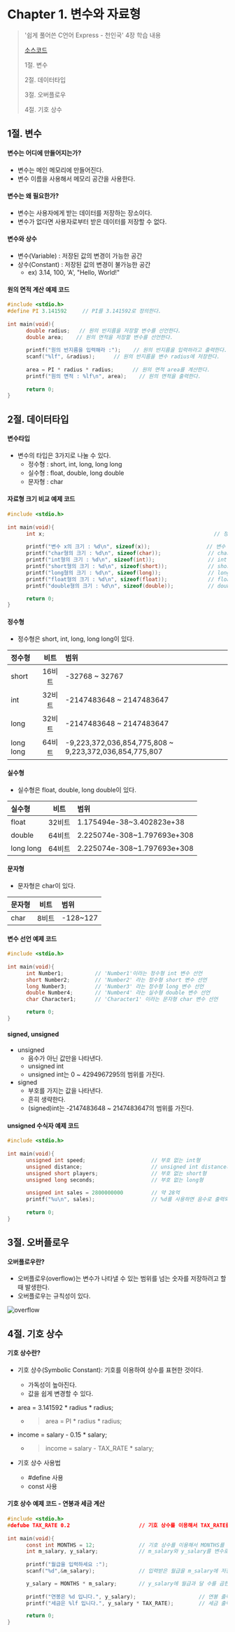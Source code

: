 #  Chapter 1. 변수와 자료형 
> '쉽게 풀어쓴 C언어 Express - 천인국' 4장 학습 내용
>
> [소스코드]()
> 
> 1절. 변수
> 
> 2절. 데이터타입
>
> 3절. 오버플로우
>
> 4절. 기호 상수
> 
## 1절. 변수
#### 변수는 어디에 만들어지는가?
      
* 변수는 메인 메모리에 만들어진다.
* 변수 이름을 사용해서 메모리 공간을 사용한다.     
      
#### 변수는 왜 필요한가?   

* 변수는 사용자에게 받는 데이터를 저장하는 장소이다.
* 변수가 없다면 사용자로부터 받은 데이터를 저장할 수 없다.

#### 변수와 상수

* 변수(Variable) : 저장된 값의 변경이 가능한 공간   
* 상수(Constant) : 저장된 값의 변경이 불가능한 공간     
  * ex) 3.14, 100, 'A', "Hello, World!" 


#### 원의 면적 계산 예제 코드
```C
#include <stdio.h>
#define PI 3.141592     // PI를 3.141592로 정의한다.
      
int main(void){
      double radius;   // 원의 반지름을 저장할 변수를 선언한다.
      double area;    // 원의 면적을 저장할 변수를 선언한다.
        
      printf("원의 반지름을 입력해라 :");    // 원의 반지름을 입력하라고 출력한다.
      scanf("%lf", &radius);      // 원의 반지름을 변수 radius에 저장한다. 
        
      area = PI * radius * radius;      // 원의 면적 area를 계산한다.
      printf("원의 면적 : %lf\n", area);    // 원의 면적을 출력한다.
        
      return 0;
}      
```
## 2절. 데이터타입
#### 변수타입
* 변수의 타입은 3가지로 나눌 수 있다.     
  * 정수형 : short, int, long, long long     
  * 실수형 : float, double, long double     
  * 문자형 : char

#### 자료형 크기 비교 예제 코드
```C
#include <stdio.h>
      
int main(void){
      int x;                                                      // 정수형 변수 x를 선언
        
      printf("변수 x의 크기 : %d\n", sizeof(x));                  // 변수 x의 크기 : 4
      printf("char형의 크기 : %d\n", sizeof(char));               // char형의 크기 : 1
      printf("int형의 크기 : %d\n", sizeof(int));                 // int형의 크기 : 4
      printf("short형의 크기 : %d\n", sizeof(short));             // short형의 크기 : 2
      printf("long형의 크기 : %d\n", sizeof(long));               // long형의 크기 : 4
      printf("float형의 크기 : %d\n", sizeof(float));             // float형의 크기 : 4
      printf("double형의 크기 : %d\n", sizeof(double));           // double형의 크기 : 8

      return 0;
}      
```
      
#### 정수형
      
* 정수형은 short, int, long, long long이 있다.

|정수형|비트|범위|
|:---|:---:|:---|
|short|16비트|-32768 ~ 32767|
|int|32비트|-2147483648 ~ 2147483647|
|long|32비트|-2147483648 ~ 2147483647|
|long long|64비트|-9,223,372,036,854,775,808 ~ 9,223,372,036,854,775,807|

#### 실수형
* 실수형은 float, double, long double이 있다.

|실수형|비트|범위|
|:---|:---:|:---|
|float|32비트|1.175494e-38~3.402823e+38|
|double|64비트|2.225074e-308~1.797693e+308|
|long long|64비트|2.225074e-308~1.797693e+308|

#### 문자형
* 문자형은 char이 있다.

|문자형|비트|범위|
|:---|:---:|:---|
|char|8비트|-128~127|

#### 변수 선언 예제 코드
```C
#include <stdio.h>
      
int main(void){
      int Number1;          // 'Number1'이라는 정수형 int 변수 선언
      short Number2;        // 'Number2' 라는 정수형 short 변수 선언
      long Number3;         // 'Number3' 라는 정수형 long 변수 선언
      double Number4;       // 'Number4' 라는 실수형 double 변수 선언
      char Character1;      // 'Character1' 이라는 문자형 char 변수 선언

      return 0;
}      
```
      
#### signed, unsigned
* unsigned
  * 음수가 아닌 값만을 나타낸다.
  * unsigned int
  * unsigned int는 0 ~ 4294967295의 범위를 가진다.
* signed
  * 부호를 가지는 값을 나타낸다.
  * 흔히 생략한다.
  * (signed)int는 -2147483648 ~ 2147483647의 범위를 가진다.

#### unsigned 수식자 예제 코드
      
```C
#include <stdio.h>
      
int main(void){
      unsigned int speed;                     // 부호 없는 int형
      unsigned distance;                      // unsigned int distance와 같다.
      unsigned short players;                 // 부호 없는 short형
      unsigned long seconds;                  // 부호 없는 long형
        
      unsigned int sales = 2800000000         // 약 28억
      printf("%u\n", sales);                  // %d를 사용하면 음수로 출력되니 주의하기
        
      return 0;
}      
```

## 3절. 오버플로우
#### 오버플로우란?
* 오버플로우(overflow)는 변수가 나타낼 수 있는 범위를 넘는 숫자를 저장하려고 할 때 발생한다.
* 오버플로우는 규칙성이 있다. 

![overflow](https://github.com/BangYunseo/TIL/blob/main/C/Image/ch1/overflow.PNG)

## 4절. 기호 상수
#### 기호 상수란?

* 기호 상수(Symbolic Constant): 기호를 이용하여 상수를 표현한 것이다.
  * 가독성이 높아진다.
  * 값을 쉽게 변경할 수 있다.
            
* area = 3.141592 * radius * radius;
  * > area = PI * radius * radius;
* income = salary - 0.15 * salary;
  * > income = salary - TAX_RATE * salary;

* 기호 상수 사용법
  * #define 사용
  * const 사용

#### 기호 상수 예제 코드 - 연봉과 세금 계산          
```C        
#include <stdio.h>
#defube TAX_RATE 0.2                      // 기호 상수를 이용해서 TAX_RATE를 0.2로 선언
      
int main(void){
      const int MONTHS = 12;              // 기호 상수를 이용해서 MONTHS를 12로 선언
      int m_salary, y_salary;             // m_salary와 y_salary를 변수로 선언
        
      printf("월급을 입력하세요 :");      
      scanf("%d",&m_salary);              // 입력받은 월급을 m_salary에 저장 

      y_salary = MONTHS * m_salary;       // y_salary에 월급과 달 수를 곱한 값 저장
      
      printf("연봉은 %d 입니다.", y_salary);                    // 연봉 출력
      printf("세금은 %lf 입니다.", y_salary * TAX_RATE);        // 세금 출력

      return 0;
}      
```
